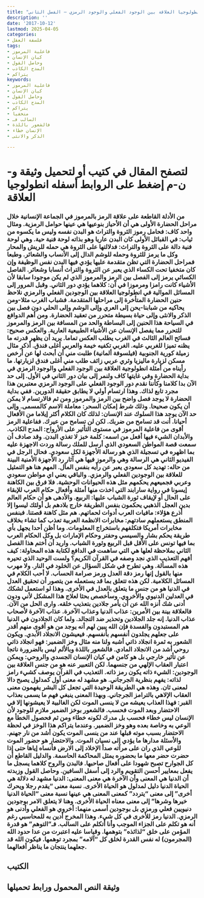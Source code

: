 ```yaml
---
title: "أنطولوجيا العلاقة بين الوجود الفعلي والوجود الرمزي – الفصل الثاني"
description: ''
date: '2017-10-12'
lastmod: 2025-04-05
categories:
- فلسفة العقل
tags:
- فاعلية المرموز
- كيان الإنسان
- وحاصل القول
- المدح الكاذب
- يتراكم
keywords:
- فاعلية المرموز
- كيان الإنسان
- وحاصل القول
- المدح الكاذب
- يتراكم
- متخفيا
- السالب فـ
- فالشعور باللذة
- الإنسان خطاء
- الذكر والانثى

---
```

# **لتصفح المقال في كتيب أو لتحميل وثيقة و-ن-م إضغط على الروابط أسفله** **انطولوجيا العلاقة**

### من الأدلة القاطعة على علاقة الرمز بالمرموز في الجماعة الإنسانية خلال مراحل الحضارة الأولى هي أن الأحياز بنوعيها هي عينها حوامل الرمزية. ومثال واحد كاف: فحامل رموز الثروة والتراث هو البدن نفسه وليس ما يكسوه من ثياب: في القبائل الأولى كان البدن عاريا وهو بذاته لوحة فنية حية. وهي لوحة فنية دالة على الثروة والتراث: فدلالتها على الثروة هي حمله للريش والمحار وكل ما يرمز للثروة وحمله للوشم الدال إلى الأنساب والشعائر. وطبعا فمراحل الحضارة التي تظن متقدمة عليها يؤدي فيها البدن نفس الوظيفة وإن كان متخفيا تحت الكساء الذي يعبر عن الثروة والتراث أنسابا وشعائر. الفاصل الكسائي يرمز إلى الفصل بين الرمز والمرموز الذي لم يكن موجودا سابقا لأن الأشياء كانت رامزا ومرموزا في آن: كلاهما يؤدي دور الثاني. وقبل المرور إلى المسائل الموالية في انطولوجيا العلاقة بين الوجودين الفعلي والرمزي نلاحظ حنين الحضارة المتأخرة إلى مراحلها المتقدمة. فشباب الغرب مثلا-ومن يحاكيه من شبابنا-يحن إلى العري وإلى الوشم وإلى الحلي دون فصل بين الذكر والانثى وإلى حياة بسيطة متحرر من تعقيد الحضارة. ومن أهم الدوافع في السياحة هذا الحنين إلى البساطة والحد من المسافة بين الرمز والمرموز للتحرر مما يفصل الإنسان عن الأشياء الطبيعية العارية. والعكس صحيح: فسائح العالم الثالث في الغرب يطلب العكس تماما. يريد أن يظهر قدرته ما يظنه تميزا للغربي عليه. الغربي تكفيه خيمة والعربي أغلى فندق. أذكر مثال زميلة كورية الجنوبية (فيلسوفة ألمانية) طلبت مني أن أبحث لها عن أرخص مسكن لزيارة ماليزيا وثري عربي زائف طلب مني أغلى فندق لزيارتها. ما رأيناه من أمثلة انطولوجية العلاقة بين الوجود الفعلي والوجود الرمزي في بداية الحضارة وفي غايتها كاف ولنمر إلى بيان دور الثاني في الأول. إلى حد الآن بدا كلامنا وكأننا نقدم دور الوجود الفعلي على الوجود الرمزي معتبرين هذا مجرد تابع لذاك. وهذا ارتسام أولي لا يطابق حقيقة الدورين. ففي بداية الحضارة لا يوجد فصل واضح بين الرمز والمرموز ومن ثم فالارتسام لا يمكن أن يكون صحيحا. وذلك شرط إمكان السحر: معاملة الاسم كالمسمى. وإلى حد الآن يوجد هذا السلوك عند الإنسان: لذلك كان الكلام أكثر إيلاما من الأفعال أحيانا. أنت قد تسامح من ضربك. لكن لن تسامح من عيرك. ففاعلية الرمز أقوى من فاعلية المرموز في مستوى التأثير على الأرواح: المدح الكاذب. والأبدان الشيء فيها أفعل من اسمه: كلمة خبز لا تغذي البدن. وقد صادف أن سمعت قصة المواطن السعودي الذي أرسل للملك رسالة وردت الاجهزة عليه بما اظهره في تسجيلة الذي هو رسالة الأجهزة لكل سعودي. فحال الرجل في الفيديو الثاني هي الرسالة وهي والرموز فيها هي آثار رد الأجهزة الأمنية البينة من حاله: تهديد كل سعودي يعبر عن رأيه بنفس المآل. المهم هنا هو التمثيل للعلاقة بين الوجودين الفعلي والرمزي. والباقي يعني اي مواطن سعودي وعربي فجميعهم يحكمهم مثل هذه الحيوانات الوحشية. فلا فرق بين الكاهنة إيسونا في رواية سارابند التي اخذت منها أمثلة وأفعال حكام العرب للإبقاء على الحال أو لإيقاف ثورة الشباب عليها: الربيع. والأدهى هو أن حكام العالم بدين العجل الذهبي يحكمون بنفس الطريقة خارج بلادهم بل أولئك ليسوا إلا أذرع هؤلاء: مافيات العرب أدوات لحماتهم. هم مثل كاهنة قصتنا. فبنفس المنطق يستعملهم سادتهم: مخابرات الانظمة العربية تعذب كما تشاء بخلاف مخابرات أمريكا فتكلفهم باستخراج المعلومات. وما أظن أحدا يجهل بأي طريقة يحكم بشار والسيسي وحفتر وحكام الإمارات بل وكل الحكام العرب بما فيها تونس على الأقل قبل الربيع وثورة الشباب. واريد أن أختم هذا الفصل الثاني بملاحظة لعلها هي التي ساهمت في الدافع لكتابة هذه المحاولة: كيف أفهم التعذيب الذي نجد وصفه في القرآن الكريم؟ ولست الوحيد الذي تحيره هذه المسألة. وهي تطرح في شكل السؤال عن الخلود في النار. ولا مهرب منها بالقول إنها رمز دقة العدل ورمز صرامة الحساب. لا أحب الكلام في المسائل الكلامية. لكن هذه تتعلق بما قد يستعمله من يتصور أن تحقيق العدل في الدنيا هو من جنس ما يتعلق بالعدل في الأخرى. وهذا لو استعمل لشكك في العدلين الدنيوي والأخروي. وسأخصص بحثا لعلاج هذا المشكل لأني ودون أدنى شك أنزه الله عن أن يأمر جلادين بتعذيب خلقه. وارى الحل من الآن. فالعلاقة بينة بين الأمرين: عذاب الدنيا وعذاب الآخرة. عذاب الآخرة لأصحاب عذاب الدنيا. إنه جلد الجلادين وتحذير ضد التجالد. ولما كان الجلادون في الدنيا هم المستبدون والفسدة فإن الله يبين لهم أنه يوجد من هو أقوى منهم أقدر على جعلهم يجلدون أنفسهم بأنفسهم. فيعيشون الانجلاد الأبدي. ويكون الشعور به ثمرة انجلاد ذاتي أشبه ولنا منه مثال وخز الضمير: فهو انجلاد ذاتي روحي أشد من الانجلاد المادي. فالشعور باللذة وبالألم ليس بالضرورة ناتجا عن تأثير خارجي بل هو كامن في كيان الإنسان الجسدي والروحي: ويمكن اعتبار العقاب الإلهي من جنسهما. لكن التعبير عنه هو من جنس العلاقة بين الوجودين: الشيء ذاته يكون رمز ذاته. التعذيب في القرآن يوصف كشيء رامز لذاته: يفهم بنظرية الجرجاني. هو مشهد له معنى أول كمدلول يصبح دالا لمعنى ثان. وهذه هي الطريقة الوحيدة التي تجعل كل البشر يفهمون معنى العقاب الإلاهي بالترامز الجرجاني. وبهذا المعنى ينبغي فهم ما يسمى بعذاب القبر: فهذا العذاب يعيشه من لا ينسى الموت لكن الغالبية لا يعيشونها إلا في الاحتضار وبعد الموت فحسب. فالشعور بوخز الضمير ملازم للوجود لأن الإنسان ليس خطاء فحسب بل مدرك لكونه خطاء ومن ثم فحصول الخطأ مع الوعي به وخاصة بعده وهو وخز الضمير. وعندما يتراكم هذا الوخز في لحظة الاحتضار بسبب موته قبلها عند من ينسى الموت يكون أشد من نار جهنم. والأسئلة مدارها ما يؤدي إلى نسيان الموت. والاحتضار هو حضور الموت للوعي الذي ران على مرآته صدأ الإخلاد إلى الارض فأنساه إياها حتى إذا حضرت حضر معها ما بحضوره يمثل المحاكمة الحاسمة. والدليل القاطع أن كل الجوارح تصبح شهودا على أفعال صاحبها. فالبدن والروح كلاهما يسجل ما يفعل بمعايير أحسن التقويم والرد إلى أسفل السافين. وحاصل القول وزبدته أن الدنيا هي المعنى وأن الآخرة هي معنى المعنى: الدنيا مشهد له دلالة هي الحياة الدنيا دليل لمدلول هو الحياة الأخرى. نسبة معنى “يقدم رجلا ويحرك أخرى” إلى معنى “يتردد” كمعنى المعنى هي عينها نسبة معنى “الحياة الدنيا خيرها وشرها” إلى معنى معناه الحياة الأخرى. وهنا لا يتعلق الامر بوجودين دنيويين فعلي ورمزي بل بوجودين أسمى منهما: أخروي هو الفعلي وأدنى هو الرمزي. الدنيا رمز للأخرى في كل شيء. وهذا المخرج أدين به للمحاسبي رغم أنه هو تكلم على الجزاء الموجب وأنا أتكلم على السالب. فـ”التوهم” هو قدرة المؤمن على خلق “لذائذه” بتوهمها. وقياسا عليه اعتبرت من عدا حدود الله (المجرمون) له نفس القدرة لخلق كل “آلامه” بمجرد توهمها. فيكون الله قد جعلهما ينتجان ما يناظر أفعالهما.

## الكتيب

## وثيقة النص المحمول ورابط تحميلها

###

